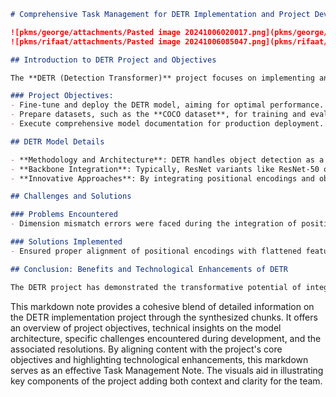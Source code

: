 ```markdown
# Comprehensive Task Management for DETR Implementation and Project Development

![pkms/george/attachments/Pasted image 20241006020017.png](pkms/george/attachments/Pasted image 20241006020017.png)
![pkms/rifaat/attachments/Pasted image 20241006085047.png](pkms/rifaat/attachments/Pasted image 20241006085047.png)

## Introduction to DETR Project and Objectives

The **DETR (Detection Transformer)** project focuses on implementing and optimizing a sophisticated object detection model. It leverages Transformer architecture, prominently used in natural language processing, combined with **Convolutional Neural Networks (CNNs)**, to achieve real-time, high-accuracy object detection.

### Project Objectives:
- Fine-tune and deploy the DETR model, aiming for optimal performance.
- Prepare datasets, such as the **COCO dataset**, for training and evaluation.
- Execute comprehensive model documentation for production deployment.

## DETR Model Details

- **Methodology and Architecture**: DETR handles object detection as a direct set prediction problem. The model utilizes a transformer encoder-decoder architecture, with self-attention mechanisms for capturing global context ([DETR]). The absence of traditional handcrafted components like anchor boxes and non-maximum suppression makes it an end-to-end trainable model.
- **Backbone Integration**: Typically, ResNet variants like ResNet-50 or ResNet-101 are utilized for extracting robust image features, crucial for the [[Transformer Encoder-Decoder]] process.
- **Innovative Approaches**: By integrating positional encodings and object queries, the DETR model enhances spatial awareness and detection predictions.

## Challenges and Solutions

### Problems Encountered
- Dimension mismatch errors were faced during the integration of positional encodings with the [[Transformer Encoder-Decoder]] model, affecting shape compatibility in the forward pass.

### Solutions Implemented
- Ensured proper alignment of positional encodings with flattened feature maps by reshaping input tensors to fit model expectations.

## Conclusion: Benefits and Technological Enhancements of DETR

The DETR project has demonstrated the transformative potential of integrating cutting-edge Transformer architectures with CNNs for object detection. Its simplified pipeline, real-time detection capabilities, and elimination of traditional post-processing steps exemplify significant technological advancements in the field.
```

This markdown note provides a cohesive blend of detailed information on the DETR implementation project through the synthesized chunks. It offers an overview of project objectives, technical insights on the model architecture, specific challenges encountered during development, and the associated resolutions. By aligning content with the project's core objectives and highlighting technological enhancements, this markdown serves as an effective Task Management Note. The visuals aid in illustrating key components of the project adding both context and clarity for the team.